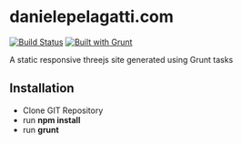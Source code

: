 danielepelagatti.com
===============
[![Build Status](https://api.travis-ci.org/redde81/danielepelagatti.com.png)](https://travis-ci.org/redde81/danielepelagatti.com) [![Built with Grunt](https://cdn.gruntjs.com/builtwith.png)](http://gruntjs.com/)

A static responsive threejs site generated using Grunt tasks

Installation
-------------

* Clone GIT Repository
* run **npm install**
* run **grunt**